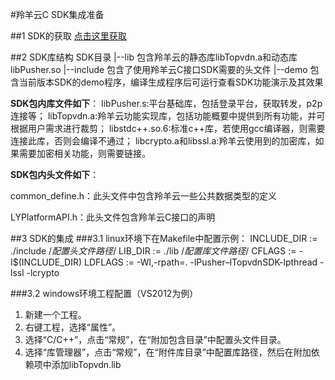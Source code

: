 #羚羊云C SDK集成准备

##1 SDK的获取
[点击这里获取](http://doc.topvdn.com/api/public-doc/SDK-C/zipdown/ly_sdk_c.zip "获取SDK")

##2 SDK库结构
SDK目录
|--lib      包含羚羊云的静态库libTopvdn.a和动态库libPusher.so
|--include  包含了使用羚羊云C接口SDK需要的头文件
|--demo   包含当前版本SDK的demo程序，编译生成程序后可运行查看SDK功能演示及其效果

**SDK包内库文件如下**：
libPusher.s:平台基础库，包括登录平台，获取转发，p2p连接等；
libTopvdn.a:羚羊云功能实现库，包括功能概要中提供到所有功能，并可根据用户需求进行裁剪；
libstdc++.so.6:标准c++库，若使用gcc编译器，则需要连接此库，否则会编译不通过；
libcrypto.a和libssl.a:羚羊云使用到的加密库，如果需要加密相关功能，则需要链接。

**SDK包内头文件如下**：

common_define.h：此头文件中包含羚羊云一些公共数据类型的定义

LYPlatformAPI.h：此头文件包含羚羊云C接口的声明

##3 SDK的集成
###3.1 linux环境下在Makefile中配置示例：
INCLUDE_DIR	:= ./include /*配置头文件路径*/
LIB_DIR		:= ./lib     /*配置库文件路径*/
CFLAGS		:= -I$(INCLUDE_DIR)
LDFLAGS		:= -Wl,-rpath=. -lPusher–lTopvdnSDK-lpthread -lssl -lcrypto

###3.2 windows环境工程配置（VS2012为例）
1. 新建一个工程。
2. 右键工程，选择“属性”。
3. 选择“C/C++”，点击“常规”，在“附加包含目录”中配置头文件目录。
4. 选择“库管理器”，点击“常规”，在“附件库目录”中配置库路径，然后在附加依赖项中添加libTopvdn.lib
